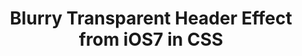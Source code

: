 ---
title : Blurry Transparent Header Effect from iOS7 in CSS
published : true
csstricks : http://css-tricks.com/blurry-transparent-header-effect-ios7-css/
---